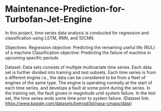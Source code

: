 # Maintenance-Prediction-for-Turbofan-Jet-Engine

In this project, time series data analysis is conducted for regression and classification using LSTM, RNN, and 1DCNN. 

Objectives:
Regression objective: Predicting the remaining useful life (RUL) of a machine
Classification objective: Predicting the failure of machine in upcoming specific periods

Dataset:
Data sets consists of multiple multivariate time series. Each data set is further divided into training and test subsets. Each time series is from a different engine i.e., the data can be considered to be from a fleet of engines of the same type.
The engine is operating normally at the start of each time series, and develops a fault at some point during the series. In the training set, the fault grows in magnitude until system failure. In the test set, the time series ends some time prior to system failure.
(Dataset link: https://www.kaggle.com/datasets/behrad3d/nasa-cmaps/data)
